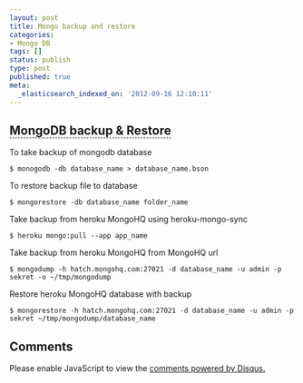 ```yaml
---
layout: post
title: Mongo backup and restore
categories:
- Mongo DB
tags: []
status: publish
type: post
published: true
meta:
  _elasticsearch_indexed_on: '2012-09-16 12:10:11'
---
```



<span style= "text-decoration: none; border-bottom:1px dashed;">**MongoDB backup & Restore**</span>
----------
To take backup of mongodb database

<div class="highlight"><pre><code class="bash"><span class="nv">$ </span>monogodb -db database_name > database_name.bson
</code></pre>
</div>

    
To restore backup file to database

<div class="highlight"><pre><code class="bash"><span class="nv">$ </span>mongorestore -db database_name folder_name
</code></pre>
</div>


Take backup from heroku MongoHQ using heroku-mongo-sync

<div class="highlight"><pre><code class="bash"><span class="nv">$ </span>heroku mongo:pull --app app_name
</code></pre>
</div>

Take backup from heroku MongoHQ from MongoHQ url

<div class="highlight"><pre><code class="bash"><span class="nv">$ </span>mongodump -h hatch.mongohq.com:27021 -d database_name -u admin -p sekret -o ~/tmp/mongodump
</code></pre>
</div>

Restore heroku MongoHQ database with backup 

<div class="highlight"><pre><code class="bash"><span class="nv">$ </span>mongorestore -h hatch.mongohq.com:27021 -d database_name -u admin -p sekret ~/tmp/mongodump/database_name
</code></pre>
</div>


<h2 class="gray">Comments</h2>

<div>
<div id="disqus_thread" aria-live="polite"><noscript>Please enable JavaScript to view the <a href="http://disqus.com/?ref_noscript">comments powered by Disqus.</a></noscript>
</div>
</div>

<script type="text/javascript">
  var disqus_shortname = 'sukendhar';
  // var disqus_developer = 1;
  var disqus_identifier = 'http://sukendharreddy.com/Mongodb-backup-and-restore/';
  var disqus_url = 'http://sukendharreddy.com/Mongodb-backup-and-restore/';
  var disqus_script = 'embed.js';
  (function () {
  var dsq = document.createElement('script'); dsq.type = 'text/javascript'; dsq.async = true;
  dsq.src = 'http://' + disqus_shortname + '.disqus.com/' + disqus_script;
  (document.getElementsByTagName('head')[0] || document.getElementsByTagName('body')[0]).appendChild(dsq);
  }());
</script>
    